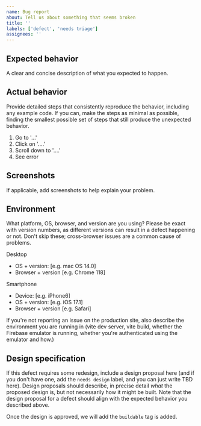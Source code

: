```yaml
---
name: Bug report
about: Tell us about something that seems broken
title: ''
labels: ['defect', 'needs triage']
assignees: ''
---
```


## Expected behavior

A clear and concise description of what you expected to happen.

## Actual behavior

Provide detailed steps that consistently reproduce the behavior, including any example code. If you can, make the steps as minimal as possible, finding the smallest possible set of steps that still produce the unexpected behavior.

1. Go to '...'
2. Click on '....'
3. Scroll down to '....'
4. See error

## Screenshots

If applicable, add screenshots to help explain your problem.

## Environment

What platform, OS, browser, and version are you using? Please be exact with version numbers, as different versions can result in a defect happening or not. Don't skip these; cross-browser issues are a common cause of problems.

Desktop

-   OS + version: [e.g. mac OS 14.0]
-   Browser + version [e.g. Chrome 118]

Smartphone

-   Device: [e.g. iPhone6]
-   OS + version: [e.g. iOS 17.1]
-   Browser + version [e.g. Safari]

If you're not reporting an issue on the production site, also describe the environment you are running in (vite dev server, vite build, whether the Firebase emulator is running, whether you're authenticated using the emulator and how.)

## Design specification

If this defect requires some redesign, include a design proposal here (and if you don't have one, add the `needs design` label, and you can just write TBD here).
Design proposals should describe, in precise detail _what_ the proposed design is, but not necessarily how it might be built. Note that the design proposal for a defect should align with the expected behavior you described above.

Once the design is approved, we will add the `buildable` tag is added.
